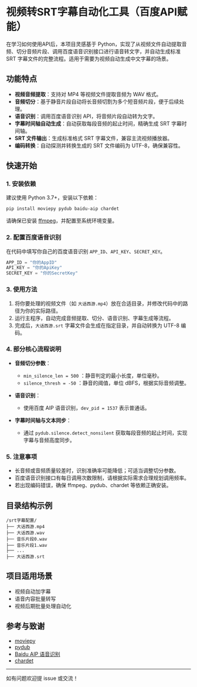 # 视频转SRT字幕自动化工具（百度API赋能）

在学习如何使用API后，本项目灵感基于 Python，实现了从视频文件自动提取音频、切分音频片段、调用百度语音识别接口进行语音转文字，并自动生成标准 SRT 字幕文件的完整流程。适用于需要为视频自动生成中文字幕的场景。

## 功能特点

- **视频音频提取**：支持对 MP4 等视频文件提取音频为 WAV 格式。
- **音频切分**：基于静音片段自动将长音频切割为多个短音频片段，便于后续处理。
- **语音识别**：调用百度语音识别 API，将音频片段自动转为文字。
- **字幕时间轴自动生成**：自动获取每段音频的起止时间，精确生成 SRT 字幕时间轴。
- **SRT 文件输出**：生成标准格式 SRT 字幕文件，兼容主流视频播放器。
- **编码转换**：自动探测并转换生成的 SRT 文件编码为 UTF-8，确保兼容性。

## 快速开始

### 1. 安装依赖

建议使用 Python 3.7+，安装以下依赖：

```bash
pip install moviepy pydub baidu-aip chardet
```

请确保已安装 [ffmpeg](https://ffmpeg.org/download.html)，并配置至系统环境变量。

### 2. 配置百度语音识别

在代码中填写你自己的百度语音识别 `APP_ID`、`API_KEY`、`SECRET_KEY`。

```python
APP_ID = "你的AppID"
API_KEY = "你的ApiKey"
SECRET_KEY = "你的SecretKey"
```

### 3. 使用方法

1. 将你要处理的视频文件（如 `大话西游.mp4`）放在合适目录，并修改代码中的路径为你的实际路径。
2. 运行主程序，自动完成音频提取、切分、语音识别、字幕生成等流程。
3. 完成后，`大话西游.srt` 字幕文件会生成在指定目录，并自动转换为 UTF-8 编码。

### 4. 部分核心流程说明

- **音频切分参数**：
  - `min_silence_len = 500` ：静音判定的最小长度，单位毫秒。
  - `silence_thresh = -50` ：静音的阈值，单位 dBFS，根据实际音频调整。

- **语音识别**：
  - 使用百度 AIP 语音识别，`dev_pid = 1537` 表示普通话。

- **字幕时间轴与文本同步**：
  - 通过 `pydub.silence.detect_nonsilent` 获取每段音频的起止时间，实现字幕与音频高度同步。

### 5. 注意事项

- 长音频或音频质量较差时，识别准确率可能降低；可适当调整切分参数。
- 百度语音识别接口有每日调用次数限制，请根据实际需求合理规划调用频率。
- 若出现编码错误，确保 ffmpeg、pydub、chardet 等依赖正确安装。

## 目录结构示例

```
/srt字幕配置/
├── 大话西游.mp4
├── 大话西游.wav
├── 音乐片段0.wav
├── 音乐片段1.wav
├── ...
├── 大话西游.srt
```

## 项目适用场景

- 视频自动加字幕
- 语音内容批量转写
- 视频后期批量处理自动化

## 参考与致谢

- [moviepy](https://github.com/Zulko/moviepy)
- [pydub](https://github.com/jiaaro/pydub)
- [Baidu AIP 语音识别](https://ai.baidu.com/tech/speech/asr)
- [chardet](https://github.com/chardet/chardet)

---

如有问题欢迎提 issue 或交流！
